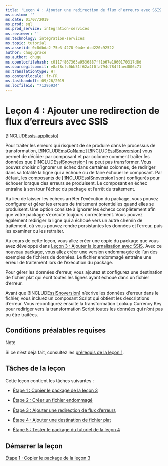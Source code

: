 ```yaml
---
title: 'Leçon 4 : Ajouter une redirection de flux d’erreurs avec SSIS | Microsoft Docs'
ms.custom: ''
ms.date: 01/07/2019
ms.prod: sql
ms.prod_service: integration-services
ms.reviewer: ''
ms.technology: integration-services
ms.topic: tutorial
ms.assetid: 0c8dbda2-75e3-4278-9b4e-dcd220c92522
author: chugugrace
ms.author: chugu
ms.openlocfilehash: c0117f867363a9536887ff1b67e1960170317d8d
ms.sourcegitcommit: e8af8cfc0bb51f62a4f0fa794c784f1aed006c71
ms.translationtype: HT
ms.contentlocale: fr-FR
ms.lasthandoff: 09/26/2019
ms.locfileid: "71295934"
---
```

# <a name="lesson-4-add-error-flow-redirection-with-ssis"></a>Leçon 4 : Ajouter une redirection de flux d’erreurs avec SSIS

[!INCLUDE[ssis-appliesto](../includes/ssis-appliesto-ssvrpluslinux-asdb-asdw-xxx.md)]



Pour traiter les erreurs qui risquent de se produire dans le processus de transformation, [!INCLUDE[msCoName](../includes/msconame-md.md)] [!INCLUDE[ssISnoversion](../includes/ssisnoversion-md.md)] vous permet de décider par composant et par colonne comment traiter les données que [!INCLUDE[ssISnoversion](../includes/ssisnoversion-md.md)] ne peut pas transformer. Vous pouvez choisir d’ignorer un échec dans certaines colonnes, de rediriger dans sa totalité la ligne qui a échoué ou de faire échouer le composant. Par défaut, les composants de [!INCLUDE[ssISnoversion](../includes/ssisnoversion-md.md)] sont configurés pour échouer lorsque des erreurs se produisent. Le composant en échec entraîne à son tour l’échec du package et l’arrêt du traitement.  
  
Au lieu de laisser les échecs arrêter l’exécution du package, vous pouvez configurer et gérer les erreurs de traitement potentielles quand elles se produisent. Une option consiste à ignorer les échecs complètement afin que votre package s’exécute toujours correctement. Vous pouvez également rediriger la ligne qui a échoué vers un autre chemin de traitement, où vous pouvez rendre persistantes les données et l’erreur, puis les examiner ou les retraiter.  
  
Au cours de cette leçon, vous allez créer une copie du package que vous avez développé dans [Leçon 3 : Ajouter la journalisation avec SSIS](../integration-services/lesson-3-add-logging-with-ssis.md). Avec ce nouveau package, vous allez créer une version endommagée de l’un des exemples de fichiers de données. Le fichier endommagé entraîne une erreur de traitement lors de l’exécution du package.  
  
Pour gérer les données d’erreur, vous ajoutez et configurez une destination de fichier plat qui écrit toutes les lignes ayant échoué dans un fichier d’erreur. 
  
Avant que [!INCLUDE[ssISnoversion](../includes/ssisnoversion-md.md)] n’écrive les données d’erreur dans le fichier, vous incluez un composant Script qui obtient les descriptions d’erreur. Vous reconfigurez ensuite la transformation Lookup Currency Key pour rediriger vers la transformation Script toutes les données qui n’ont pas pu être traitées.  
  
## <a name="prerequisites"></a>Conditions préalables requises

> [!NOTE]
> Si ce n’est déjà fait, consultez les [prérequis de la leçon 1](../integration-services/lesson-1-create-a-project-and-basic-package-with-ssis.md#prerequisites).
 
## <a name="lesson-task"></a>Tâches de la leçon
Cette leçon contient les tâches suivantes :  
  
-   [Étape 1 : Copier le package de la leçon 3](../integration-services/lesson-4-1-copying-the-lesson-3-package.md)  
  
-   [Étape 2 : Créer un fichier endommagé](../integration-services/lesson-4-2-creating-a-corrupted-file.md)  
  
-   [Étape 3 : Ajouter une redirection de flux d’erreurs](../integration-services/lesson-4-3-adding-error-flow-redirection.md)  
  
-   [Étape 4 : Ajouter une destination de fichier plat](../integration-services/lesson-4-4-adding-a-flat-file-destination.md)  
  
-   [Étape 5 : Tester le package du tutoriel de la leçon 4](../integration-services/lesson-4-5-testing-the-lesson-4-tutorial-package.md)  
  
## <a name="start-the-lesson"></a>Démarrer la leçon  
[Étape 1 : Copier le package de la leçon 3](../integration-services/lesson-4-1-copying-the-lesson-3-package.md)  
  
  
  
